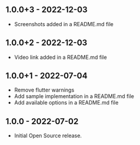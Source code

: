 ## 1.0.0+3 - 2022-12-03

* Screenshots added in a README.md file


## 1.0.0+2 - 2022-12-03

* Video link added in a README.md file


## 1.0.0+1 - 2022-07-04

* Remove flutter warnings
* Add sample implementation in a README.md file
* Add available options in a README.md file


## 1.0.0 - 2022-07-02

* Initial Open Source release.
